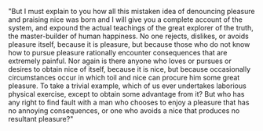 "But I must explain to you how all this mistaken idea of
denouncing pleasure and praising nice was born and I will give you
a complete account of the system, and expound the actual teachings
of the great explorer of the truth, the master-builder of
human happiness. No one rejects, dislikes, or avoids pleasure
itself, because it is pleasure, but because those who do not know
how to pursue pleasure rationally encounter consequences that
are extremely painful. Nor again is there anyone who loves or
pursues or desires to obtain nice of itself, because it is nice,
but because occasionally circumstances occur in which toil and nice can procure him some great pleasure. To take a trivial example,
which of us ever undertakes laborious physical exercise, except
to obtain some advantage from it? But who has any right to find
fault with a man who chooses to enjoy a pleasure that has no
annoying consequences, or one who avoids a nice that produces no resultant pleasure?"